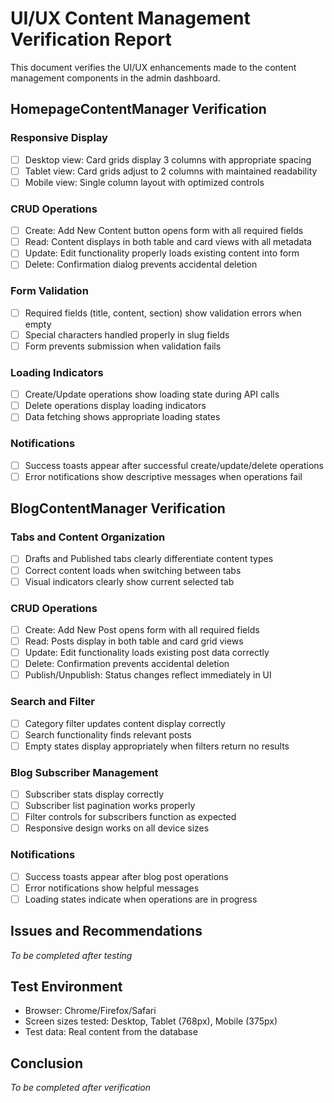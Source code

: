 # UI/UX Content Management Verification Report

This document verifies the UI/UX enhancements made to the content management components in the admin dashboard.

## HomepageContentManager Verification

### Responsive Display
- [ ] Desktop view: Card grids display 3 columns with appropriate spacing
- [ ] Tablet view: Card grids adjust to 2 columns with maintained readability
- [ ] Mobile view: Single column layout with optimized controls

### CRUD Operations
- [ ] Create: Add New Content button opens form with all required fields
- [ ] Read: Content displays in both table and card views with all metadata
- [ ] Update: Edit functionality properly loads existing content into form
- [ ] Delete: Confirmation dialog prevents accidental deletion

### Form Validation
- [ ] Required fields (title, content, section) show validation errors when empty
- [ ] Special characters handled properly in slug fields
- [ ] Form prevents submission when validation fails

### Loading Indicators
- [ ] Create/Update operations show loading state during API calls
- [ ] Delete operations display loading indicators
- [ ] Data fetching shows appropriate loading states

### Notifications
- [ ] Success toasts appear after successful create/update/delete operations
- [ ] Error notifications show descriptive messages when operations fail

## BlogContentManager Verification

### Tabs and Content Organization
- [ ] Drafts and Published tabs clearly differentiate content types
- [ ] Correct content loads when switching between tabs
- [ ] Visual indicators clearly show current selected tab

### CRUD Operations
- [ ] Create: Add New Post opens form with all required fields
- [ ] Read: Posts display in both table and card grid views
- [ ] Update: Edit functionality loads existing post data correctly
- [ ] Delete: Confirmation prevents accidental deletion
- [ ] Publish/Unpublish: Status changes reflect immediately in UI

### Search and Filter
- [ ] Category filter updates content display correctly
- [ ] Search functionality finds relevant posts
- [ ] Empty states display appropriately when filters return no results

### Blog Subscriber Management
- [ ] Subscriber stats display correctly
- [ ] Subscriber list pagination works properly
- [ ] Filter controls for subscribers function as expected
- [ ] Responsive design works on all device sizes

### Notifications
- [ ] Success toasts appear after blog post operations
- [ ] Error notifications show helpful messages
- [ ] Loading states indicate when operations are in progress

## Issues and Recommendations

*To be completed after testing*

## Test Environment
- Browser: Chrome/Firefox/Safari
- Screen sizes tested: Desktop, Tablet (768px), Mobile (375px)
- Test data: Real content from the database

## Conclusion

*To be completed after verification*